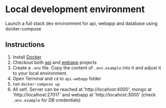 # Local development environment 
Launch a full stack dev environment for api, webapp and database using docker-compose

## Instructions
1. Install [Docker](https://docs.docker.com/install/)
2. Checkout both [api](https://github.com/teleportlabs/api) and [webapp](https://github.com/teleportlabs/webapp) projects
3. Create a `.env` file. Copy the content of `.env.example` into it and adjust it to your local environment.
4. Open Terminal and `cd` to `api-webapp` folder
5. run `docker-compose up`
6. All set!. Server can be reached at 'http://locahost:4000', mongo at 'http://localhost:27017' and webapp at 'http://locahost:3000' (check `.env.example` for DB credentials)
